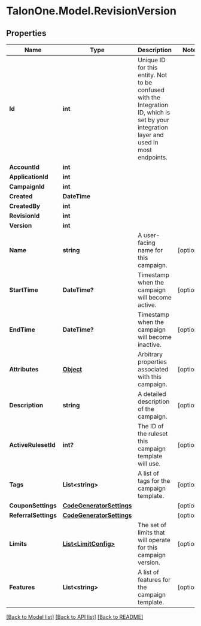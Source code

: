 # TalonOne.Model.RevisionVersion
## Properties

Name | Type | Description | Notes
------------ | ------------- | ------------- | -------------
**Id** | **int** | Unique ID for this entity. Not to be confused with the Integration ID, which is set by your integration layer and used in most endpoints. | 
**AccountId** | **int** |  | 
**ApplicationId** | **int** |  | 
**CampaignId** | **int** |  | 
**Created** | **DateTime** |  | 
**CreatedBy** | **int** |  | 
**RevisionId** | **int** |  | 
**Version** | **int** |  | 
**Name** | **string** | A user-facing name for this campaign. | [optional] 
**StartTime** | **DateTime?** | Timestamp when the campaign will become active. | [optional] 
**EndTime** | **DateTime?** | Timestamp when the campaign will become inactive. | [optional] 
**Attributes** | [**Object**](.md) | Arbitrary properties associated with this campaign. | [optional] 
**Description** | **string** | A detailed description of the campaign. | [optional] 
**ActiveRulesetId** | **int?** | The ID of the ruleset this campaign template will use. | [optional] 
**Tags** | **List&lt;string&gt;** | A list of tags for the campaign template. | [optional] 
**CouponSettings** | [**CodeGeneratorSettings**](CodeGeneratorSettings.md) |  | [optional] 
**ReferralSettings** | [**CodeGeneratorSettings**](CodeGeneratorSettings.md) |  | [optional] 
**Limits** | [**List&lt;LimitConfig&gt;**](LimitConfig.md) | The set of limits that will operate for this campaign version. | [optional] 
**Features** | **List&lt;string&gt;** | A list of features for the campaign template. | [optional] 

[[Back to Model list]](../README.md#documentation-for-models) [[Back to API list]](../README.md#documentation-for-api-endpoints) [[Back to README]](../README.md)

